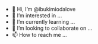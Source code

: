 - 👋 Hi, I’m @ibukimiodalove
- 👀 I’m interested in ...
- 🌱 I’m currently learning ...
- 💞️ I’m looking to collaborate on ...
- 📫 How to reach me ...

<!---
ibukimiodalove/ibukimiodalove is a ✨ special ✨ repository because its `README.md` (this file) appears on your GitHub profile.
You can click the Preview link to take a look at your changes.
--->
